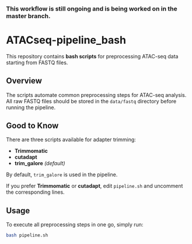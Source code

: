 ### This workflow is still ongoing and is being worked on in the master branch.

# ATACseq-pipeline_bash

This repository contains **bash scripts** for preprocessing ATAC-seq data starting from FASTQ files.

## Overview
The scripts automate common preprocessing steps for ATAC-seq analysis.  
All raw FASTQ files should be stored in the `data/fastq` directory before running the pipeline.

## Good to Know

There are three scripts available for adapter trimming:

- **Trimmomatic**
- **cutadapt**
- **trim_galore** *(default)*

By default, `trim_galore` is used in the pipeline.

If you prefer **Trimmomatic** or **cutadapt**, edit `pipeline.sh` and uncomment the corresponding lines.

## Usage
To execute all preprocessing steps in one go, simply run:

```bash
bash pipeline.sh

